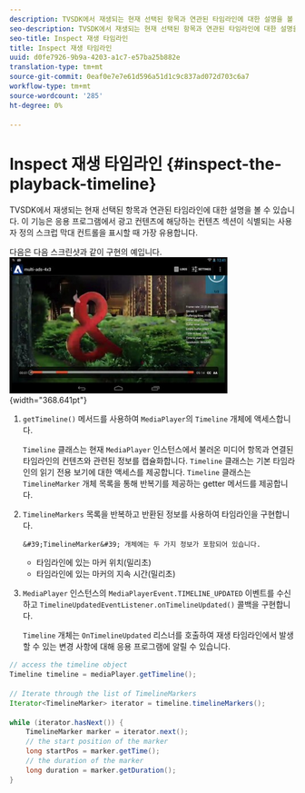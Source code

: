 ```yaml
---
description: TVSDK에서 재생되는 현재 선택된 항목과 연관된 타임라인에 대한 설명을 볼 수 있습니다. 이 기능은 응용 프로그램에서 광고 컨텐츠에 해당하는 컨텐츠 섹션이 식별되는 사용자 정의 스크럽 막대 컨트롤을 표시할 때 가장 유용합니다.
seo-description: TVSDK에서 재생되는 현재 선택된 항목과 연관된 타임라인에 대한 설명을 볼 수 있습니다. 이 기능은 응용 프로그램에서 광고 컨텐츠에 해당하는 컨텐츠 섹션이 식별되는 사용자 정의 스크럽 막대 컨트롤을 표시할 때 가장 유용합니다.
seo-title: Inspect 재생 타임라인
title: Inspect 재생 타임라인
uuid: d0fe7926-9b9a-4203-a1c7-e57ba25b882e
translation-type: tm+mt
source-git-commit: 0eaf0e7e7e61d596a51d1c9c837ad072d703c6a7
workflow-type: tm+mt
source-wordcount: '285'
ht-degree: 0%

---
```



# Inspect 재생 타임라인 {#inspect-the-playback-timeline}

TVSDK에서 재생되는 현재 선택된 항목과 연관된 타임라인에 대한 설명을 볼 수 있습니다. 이 기능은 응용 프로그램에서 광고 컨텐츠에 해당하는 컨텐츠 섹션이 식별되는 사용자 정의 스크럽 막대 컨트롤을 표시할 때 가장 유용합니다.

다음은 다음 스크린샷과 같이 구현의 예입니다.  ![](assets/inspect-playback.jpg){width=&quot;368.641pt&quot;}

1. `getTimeline()` 메서드를 사용하여 `MediaPlayer`의 `Timeline` 개체에 액세스합니다.

   `Timeline` 클래스는 현재 `MediaPlayer` 인스턴스에서 불러온 미디어 항목과 연결된 타임라인의 컨텐츠와 관련된 정보를 캡슐화합니다. `Timeline` 클래스는 기본 타임라인의 읽기 전용 보기에 대한 액세스를 제공합니다. `Timeline` 클래스는 `TimelineMarker` 개체 목록을 통해 반복기를 제공하는 getter 메서드를 제공합니다.

1. `TimelineMarkers` 목록을 반복하고 반환된 정보를 사용하여 타임라인을 구현합니다.

       &#39;TimelineMarker&#39; 개체에는 두 가지 정보가 포함되어 있습니다.
   
   * 타임라인에 있는 마커 위치(밀리초)
   * 타임라인에 있는 마커의 지속 시간(밀리초)

1. `MediaPlayer` 인스턴스의 `MediaPlayerEvent.TIMELINE_UPDATED` 이벤트를 수신하고 `TimelineUpdatedEventListener.onTimelineUpdated()` 콜백을 구현합니다.

   `Timeline` 개체는 `OnTimelineUpdated` 리스너를 호출하여 재생 타임라인에서 발생할 수 있는 변경 사항에 대해 응용 프로그램에 알릴 수 있습니다.

```java
// access the timeline object 
Timeline timeline = mediaPlayer.getTimeline(); 
 
// Iterate through the list of TimelineMarkers 
Iterator<TimelineMarker> iterator = timeline.timelineMarkers(); 
 
while (iterator.hasNext()) { 
    TimelineMarker marker = iterator.next(); 
    // the start position of the marker 
    long startPos = marker.getTime(); 
    // the duration of the marker 
    long duration = marker.getDuration(); 
}
```
